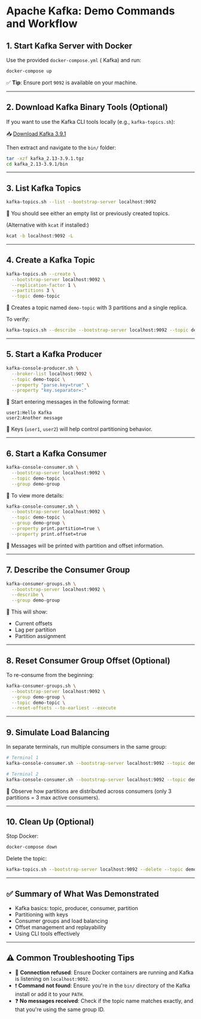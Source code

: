 # Apache Kafka: Demo Commands and Workflow

## 1. Start Kafka Server with Docker

Use the provided `docker-compose.yml` ( Kafka) and run:

```bash
docker-compose up
```

✅ **Tip**: Ensure port `9092` is available on your machine.

---

## 2. Download Kafka Binary Tools (Optional)

If you want to use the Kafka CLI tools locally (e.g., `kafka-topics.sh`):

📥 [Download Kafka 3.9.1](https://dlcdn.apache.org/kafka/3.9.1/kafka_2.13-3.9.1.tgz)

Then extract and navigate to the `bin/` folder:

```bash
tar -xzf kafka_2.13-3.9.1.tgz
cd kafka_2.13-3.9.1/bin
```

---

## 3. List Kafka Topics

```bash
kafka-topics.sh --list --bootstrap-server localhost:9092
```

📝 You should see either an empty list or previously created topics.

(Alternative with `kcat` if installed:)

```bash
kcat -b localhost:9092 -L
```

---

## 4. Create a Kafka Topic

```bash
kafka-topics.sh --create \
  --bootstrap-server localhost:9092 \
  --replication-factor 1 \
  --partitions 3 \
  --topic demo-topic
```

📝 Creates a topic named `demo-topic` with 3 partitions and a single replica.

To verify:

```bash
kafka-topics.sh --describe --bootstrap-server localhost:9092 --topic demo-topic
```

---

## 5. Start a Kafka Producer

```bash
kafka-console-producer.sh \
  --broker-list localhost:9092 \
  --topic demo-topic \
  --property "parse.key=true" \
  --property "key.separator=:"
```

📝 Start entering messages in the following format:

```text
user1:Hello Kafka
user2:Another message
```

📌 Keys (`user1`, `user2`) will help control partitioning behavior.

---

## 6. Start a Kafka Consumer

```bash
kafka-console-consumer.sh \
  --bootstrap-server localhost:9092 \
  --topic demo-topic \
  --group demo-group
```

🔄 To view more details:

```bash
kafka-console-consumer.sh \
  --bootstrap-server localhost:9092 \
  --topic demo-topic \
  --group demo-group \
  --property print.partition=true \
  --property print.offset=true
```

📝 Messages will be printed with partition and offset information.

---

## 7. Describe the Consumer Group

```bash
kafka-consumer-groups.sh \
  --bootstrap-server localhost:9092 \
  --describe \
  --group demo-group
```

📌 This will show:
- Current offsets
- Lag per partition
- Partition assignment

---

## 8. Reset Consumer Group Offset (Optional)

To re-consume from the beginning:

```bash
kafka-consumer-groups.sh \
  --bootstrap-server localhost:9092 \
  --group demo-group \
  --topic demo-topic \
  --reset-offsets --to-earliest --execute
```

---

## 9. Simulate Load Balancing

In separate terminals, run multiple consumers in the same group:

```bash
# Terminal 1
kafka-console-consumer.sh --bootstrap-server localhost:9092 --topic demo-topic --group demo-group

# Terminal 2
kafka-console-consumer.sh --bootstrap-server localhost:9092 --topic demo-topic --group demo-group
```

📌 Observe how partitions are distributed across consumers (only 3 partitions = 3 max active consumers).

---

## 10. Clean Up (Optional)

Stop Docker:

```bash
docker-compose down
```

Delete the topic:

```bash
kafka-topics.sh --bootstrap-server localhost:9092 --delete --topic demo-topic
```

---

## ✅ Summary of What Was Demonstrated

- Kafka basics: topic, producer, consumer, partition
- Partitioning with keys
- Consumer groups and load balancing
- Offset management and replayability
- Using CLI tools effectively

---

## ⚠️ Common Troubleshooting Tips

- 🔌 **Connection refused**: Ensure Docker containers are running and Kafka is listening on `localhost:9092`.
- ❗ **Command not found**: Ensure you're in the `bin/` directory of the Kafka install or add it to your `PATH`.
- ❓ **No messages received**: Check if the topic name matches exactly, and that you're using the same group ID.
